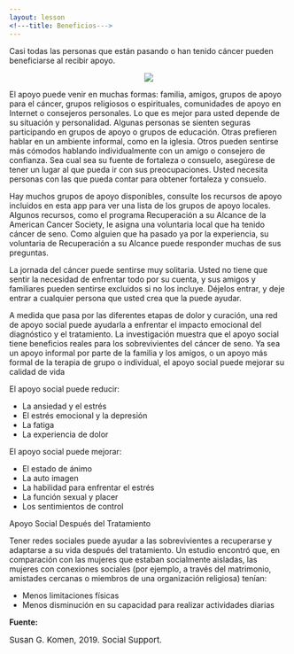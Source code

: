 ```yaml
---
layout: lesson
<!---title: Beneficios--->
---
```


Casi todas las personas que están pasando o han tenido cáncer pueden beneficiarse al recibir apoyo.

<p align="center">
<img src="https://scnslabutsa.github.io/myhthelperEduContent/Images/WomenDiverse.PNG"/> 
</p> 
    
El apoyo puede venir en muchas formas: familia, amigos, grupos de apoyo para el cáncer, grupos 
religiosos o espirituales, comunidades de apoyo en Internet o consejeros personales. Lo que es mejor 
para usted depende de su situación y personalidad. Algunas personas se sienten seguras participando en grupos de apoyo o grupos de educación. Otras prefieren hablar en un ambiente informal, como en la iglesia. Otros pueden sentirse más cómodos 
hablando individualmente con un amigo o consejero de confianza. Sea cual sea su fuente de fortaleza o consuelo, asegúrese de tener un lugar al que pueda ir con sus preocupaciones. Usted necesita personas con las que pueda contar para obtener fortaleza y consuelo.

Hay muchos grupos de apoyo disponibles, consulte los recursos de apoyo incluidos en esta app para ver una lista de los grupos de apoyo locales. Algunos recursos, como el programa Recuperación a su Alcance de la American Cancer Society, le asigna una voluntaria local que ha tenido cáncer de seno. Como alguien que ha pasado ya por la experiencia, su voluntaria de Recuperación a su Alcance puede responder 
muchas de sus preguntas. 

La jornada del cáncer puede sentirse muy solitaria. Usted no tiene que sentir la necesidad de enfrentar todo por su cuenta, y sus amigos y familiares pueden sentirse excluidos si no los incluye. Déjelos entrar, y deje entrar a cualquier persona que usted crea que la puede ayudar.

A medida que pasa por las diferentes etapas de dolor y curación, una red de apoyo social puede ayudarla a enfrentar el impacto emocional del diagnóstico y el tratamiento. La investigación muestra que el apoyo social tiene beneficios reales para los sobrevivientes del cáncer de seno. Ya sea un apoyo informal por parte de la familia y los amigos, o un apoyo más formal de la terapia de grupo o individual, el apoyo social puede mejorar su calidad de vida
    
El apoyo social puede reducir: 

* La ansiedad y el estrés
* El estrés emocional y la depresión
* La fatiga
* La experiencia de dolor

El apoyo social puede mejorar:

* El estado de ánimo
* La auto imagen
* La habilidad para enfrentar el estrés 
* La función sexual y placer
* Los sentimientos de control


Apoyo Social Después del Tratamiento 

Tener redes sociales puede ayudar a las sobrevivientes a recuperarse y adaptarse a su vida después del tratamiento. Un estudio encontró que, en comparación con las mujeres que estaban socialmente aisladas, las mujeres con conexiones sociales (por ejemplo, a través del matrimonio, amistades cercanas o miembros de una organización religiosa) tenían:

* Menos limitaciones físicas
* Menos disminución en su capacidad para realizar actividades diarias

**Fuente:**

<span style="font-size:15px;">Susan G. Komen, 2019. Social Support.</span>
